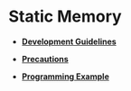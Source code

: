 # Static Memory<a name="EN-US_TOPIC_0311018391"></a>

-   **[Development Guidelines](development-guidelines-4.md)**  

-   **[Precautions](precautions-5.md)**  

-   **[Programming Example](programming-example-6.md)**  



